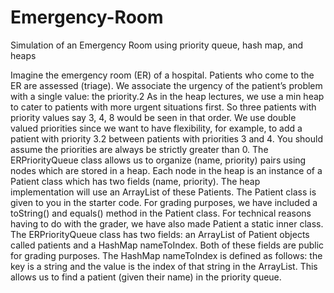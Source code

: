 # Emergency-Room
Simulation of an Emergency Room using priority queue, hash map, and heaps

Imagine the emergency room (ER) of a hospital. Patients who come to the ER are assessed (triage). We
associate the urgency of the patient’s problem with a single value: the priority.2 As in the heap lectures, we
use a min heap to cater to patients with more urgent situations first. So three patients with priority values
say 3, 4, 8 would be seen in that order. We use double valued priorities since we want to have flexibility,
for example, to add a patient with priority 3.2 between patients with priorities 3 and 4. You should assume
the priorities are always be strictly greater than 0.
The ERPriorityQueue class allows us to organize (name, priority) pairs using nodes which are stored
in a heap. Each node in the heap is an instance of a Patient class which has two fields (name, priority).
The heap implementation will use an ArrayList of these Patients. The Patient class is given to you in the
starter code. For grading purposes, we have included a toString() and equals() method in the Patient class.
For technical reasons having to do with the grader, we have also made Patient a static inner class.
The ERPriorityQueue class has two fields: an ArrayList of Patient objects called patients and a
HashMap nameToIndex. Both of these fields are public for grading purposes. The HashMap nameToIndex is defined as follows: the key is a string and the value is the index of that string in the ArrayList.
This allows us to find a patient (given their name) in the priority queue.
